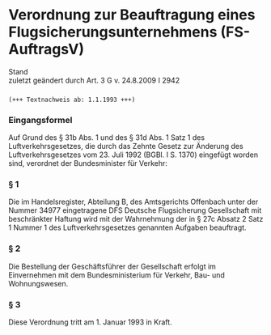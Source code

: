 Verordnung zur Beauftragung eines Flugsicherungsunternehmens (FS-AuftragsV)
===========================================================================

Stand  
zuletzt geändert durch Art. 3 G v. 24.8.2009 I 2942

### 

```
(+++ Textnachweis ab: 1.1.1993 +++)
```

### Eingangsformel

Auf Grund des § 31b Abs. 1 und des § 31d Abs. 1 Satz 1 des Luftverkehrsgesetzes, die durch das Zehnte Gesetz zur Änderung des Luftverkehrsgesetzes vom 23. Juli 1992 (BGBl. I S. 1370) eingefügt worden sind, verordnet der Bundesminister für Verkehr:

### § 1

Die im Handelsregister, Abteilung B, des Amtsgerichts Offenbach unter der Nummer 34977 eingetragene DFS Deutsche Flugsicherung Gesellschaft mit beschränkter Haftung wird mit der Wahrnehmung der in § 27c Absatz 2 Satz 1 Nummer 1 des Luftverkehrsgesetzes genannten Aufgaben beauftragt.

### § 2

Die Bestellung der Geschäftsführer der Gesellschaft erfolgt im Einvernehmen mit dem Bundesministerium für Verkehr, Bau- und Wohnungswesen.

### § 3

Diese Verordnung tritt am 1. Januar 1993 in Kraft.
